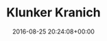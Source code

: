 ---
title:		"Klunker Kranich"
type:		"photos"
mediatype:		"upload"
location:		"Berlin, Germany"
date:		"2016-08-25 20:24:08+00:00"
album:		"people"
filename:		"kluner-kranich-visitors.md"
series:		"friends"
cl_public_id:		"people/kluner-kranich-visitors"
cl_version:		1497005495
format:		"tiff"
bytes:		6423308
width:		2560
height:		1440
colours:
- "#F3ECEA"
- "#845444"
- "#090B0F"
- "#CB907B"
- "#37221E"
- "#EAE8EF"
- "#CB7E76"
- "#804A45"
- "#070B0D"
- "#1C1B20"
- "#E9E2E7"
- "#006170"
- "#012D37"
- "#836E6E"
- "#80717E"
- "#221D1D"
- "#F1F1E8"
- "#010815"
- "#DCBD57"
- "#80390A"
- "#787081"
- "#00586C"
- "#050A09"
exposure_mode:		"Auto"
program:		"Aperture-priority AE"
aperture:		"4.5"
focal_length:		"24.0 mm"
iso:		"1250"
shutter_speed:		"1/40"
metering:		"Multi-segment"
flash:		"Off, Did not fire"
white_balance:		"As Shot"
colour_temp:		"5650"
has_crop:		"false"
orientation:		"Horizontal (normal)"
camera_model:		"NIKON D800"
lens_info:		"24-70mm f/2.8"
artist: "Matt Finucane"
x_resolution:		"300"
y_resolution:		"300"
---